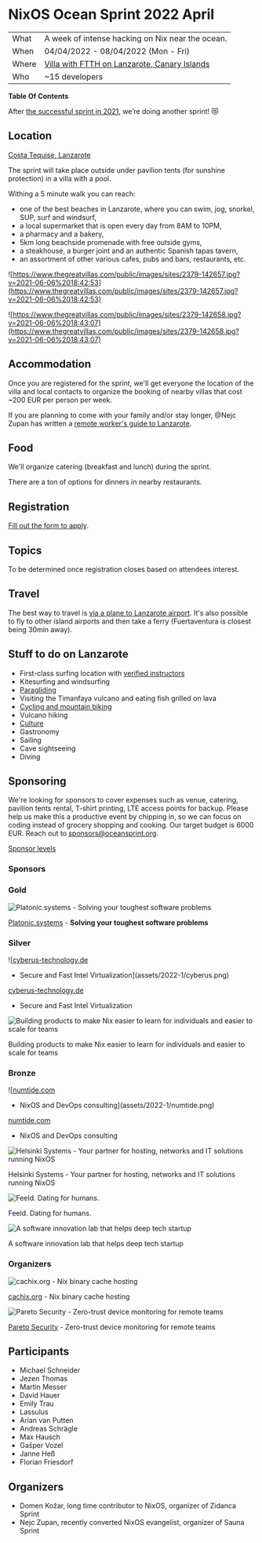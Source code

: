 # NixOS Ocean Sprint 2022 April

|               |                                                                         |
| ------------- | ------------------------------------------------------------------------|
| What          | A week of intense hacking on Nix near the ocean.                        |
| When          | 04/04/2022 - 08/04/2022 (Mon - Fri)                                     |
| Where         | [Villa with FTTH on Lanzarote, Canary Islands](https://house.niteo.co/) |
| Who           | ~15 developers                                                          |


**Table Of Contents**

After [the successful sprint in 2021](https://2021.oceansprint.org/), we’re doing another sprint! 😻

## Location

[Costa Tequise, Lanzarote](https://goo.gl/maps/etSV5TSRLdFtDAX67)

The sprint will take place outside under pavilion tents (for sunshine protection) in a villa with a pool.

Withing a 5 minute walk you can reach:

- one of the best beaches in Lanzarote, where you can swim, jog, snorkel, SUP, surf and windsurf,
- a local supermarket that is open every day from 8AM to 10PM,
- a pharmacy and a bakery,
- 5km long beachside promenade with free outside gyms,
- a steakhouse, a burger joint and an authentic Spanish tapas tavern,
- an assortment of other various cafes, pubs and bars, restaurants, etc.

![https://www.thegreatvillas.com/public/images/sites/2379-142657.jpg?v=2021-06-06%2018:42:53](https://www.thegreatvillas.com/public/images/sites/2379-142657.jpg?v=2021-06-06%2018:42:53)

![https://www.thegreatvillas.com/public/images/sites/2379-142658.jpg?v=2021-06-06%2018:43:07](https://www.thegreatvillas.com/public/images/sites/2379-142658.jpg?v=2021-06-06%2018:43:07)

## Accommodation

Once you are registered for the sprint, we'll get everyone the location of the villa and local contacts to organize the booking of nearby villas that cost ~200 EUR per person per week.

If you are planning to come with your family and/or stay longer, @Nejc Zupan has written a [remote worker's guide to Lanzarote](https://github.com/zupo/awesome-lanzarote).

## Food

We'll organize catering (breakfast and lunch) during the sprint.

There are a ton of options for dinners in nearby restaurants.

## Registration

[Fill out the form to apply](https://886ae3fg27i.typeform.com/to/uvBrjIsq).

## Topics

To be determined once registration closes based on attendees interest.

## Travel

The best way to travel is [via a plane to Lanzarote airport](https://www.google.com/travel/flights/search?tfs=CBwQAhojagwIAxIIL20vMDk0N2wSCjIwMjEtMTEtMjdyBwgBEgNBQ0UaI2oHCAESA0FDRRIKMjAyMS0xMi0wM3IMCAMSCC9tLzA5NDdscAGCAQsI____________AUABSAGYAQE). It's also possible to fly to other island airports and then take a ferry (Fuertaventura is closest being 30min away).

## Stuff to do on Lanzarote

- First-class surfing location with [verified instructors](http://www.watermanlanzarote.com/)
- Kitesurfing and windsurfing
- [Paragliding](https://www.famaraiso.es/)
- Visiting the Timanfaya vulcano and eating fish grilled on lava
- [Cycling and mountain biking](https://www.tripadvisor.com/Attractions-g187477-Activities-c61-t214-Lanzarote_Canary_Islands.html)
- Vulcano hiking
- [Culture](https://en.wikipedia.org/wiki/C%C3%A9sar_Manrique)
- Gastronomy
- Sailing
- Cave sightseeing
- Diving

## Sponsoring

We're looking for sponsors to cover expenses such as venue, catering, pavilion tents rental, T-shirt printing, LTE access points for backup. Please help us make this a productive event by chipping in, so we can focus on coding instead of grocery shopping and cooking. Our target budget is 6000 EUR. Reach out to [sponsors@oceansprint.org](mailto:sponsors@oceansprint.org).

[Sponsor levels](https://www.notion.so/ab49799fed7242999ada3e81bcc5013b)

### Sponsors

### Gold

![[Platonic.systems](http://Platonic.systems) - **Solving your toughest software problems**](assets/2022-1/logo.svg)

[Platonic.systems](http://Platonic.systems) - **Solving your toughest software problems**

### Silver

![[cyberus-technology.de](http://cyberus-technology.de/)
 - Secure and Fast Intel Virtualization](assets/2022-1/cyberus.png)

[cyberus-technology.de](http://cyberus-technology.de/)
 - Secure and Fast Intel Virtualization

![Building products to make Nix easier to learn for individuals and easier to scale for teams](assets/2022-1/flox_blue_rgb.png)

Building products to make Nix easier to learn for individuals and easier to scale for teams

### Bronze

![[numtide.com](http://numtide.com/)
 - NixOS and DevOps consulting](assets/2022-1/numtide.png)

[numtide.com](http://numtide.com/)
 - NixOS and DevOps consulting

![Helsinki Systems - Your partner for hosting, networks and IT solutions running NixOS](assets/2022-1/helsinki-systems.png)

Helsinki Systems - Your partner for hosting, networks and IT solutions running NixOS

![Feeld. Dating for humans.](assets/2022-1/Feeld-LogoLockup-Black-RGB.png)

Feeld. Dating for humans.

![A software innovation lab that helps deep tech startup](assets/2022-1/logo_tweag_black_with_description.png)

A software innovation lab that helps deep tech startup

### Organizers

![[cachix.org](https://cachix.org/) - Nix binary cache hosting](assets/2022-1/logo-small.png)

[cachix.org](https://cachix.org/) - Nix binary cache hosting

![[Pareto Security](https://paretosecurity.com) - Zero-trust device monitoring for remote teams](assets/2022-1/logo_copy.png)

[Pareto Security](https://paretosecurity.com) - Zero-trust device monitoring for remote teams

## Participants

- Michael Schneider
- Jezen Thomas
- Martin Messer
- David Hauer
- Emily Trau
- Lassulus
- Arian van Putten
- Andreas Schrägle
- Max Hausch
- Gašper Vozel
- Janne Heß
- Florian Friesdorf

## Organizers

- Domen Kožar, long time contributor to NixOS, organizer of Zidanca Sprint
- Nejc Zupan, recently converted NixOS evangelist, organizer of Sauna Sprint

<script type="text/javascript">
!function(){var t=document.createElement("script");t.type="text/javascript",t.async=!0,t.src="https://app.formbricks.com/js/formbricks.umd.cjs";var e=document.getElementsByTagName("script")[0];e.parentNode.insertBefore(t,e),setTimeout(function(){window.formbricks.init({environmentId: "cm2amai4k000jtlhkob02c5ej", apiHost: "https://app.formbricks.com"})},500)}();
</script>
